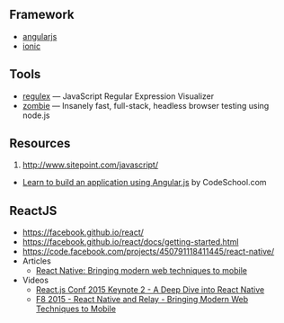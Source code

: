 ## Framework

- [angularjs](http://angularjs.org/)
- [ionic](https://github.com/driftyco/ionic)

## Tools

- [regulex](http://jex.im/regulex/) — JavaScript Regular Expression Visualizer
- [zombie](https://github.com/assaf/zombie) — Insanely fast, full-stack, headless browser testing using node.js

## Resources

1. http://www.sitepoint.com/javascript/
- [Learn to build an application using Angular.js](http://campus.codeschool.com/courses/shaping-up-with-angular-js/intro) by CodeSchool.com

## ReactJS

- https://facebook.github.io/react/
- https://facebook.github.io/react/docs/getting-started.html
- https://code.facebook.com/projects/450791118411445/react-native/
- Articles
  - [React Native: Bringing modern web techniques to mobile](http://j.mp/1NVMDH6)
- Videos
  - [React.js Conf 2015 Keynote 2 - A Deep Dive into React Native](http://j.mp/1IvhdsR)
  - [F8 2015 - React Native and Relay - Bringing Modern Web Techniques to Mobile](http://j.mp/1FpxcTg)
